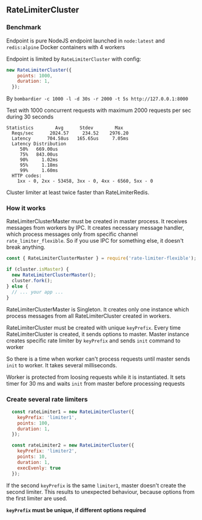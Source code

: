 ## RateLimiterCluster

### Benchmark

Endpoint is pure NodeJS endpoint launched in `node:latest` and `redis:alpine` Docker containers with 4 workers

Endpoint is limited by `RateLimiterCluster` with config:

```javascript
new RateLimiterCluster({
    points: 1000,
    duration: 1,
  });
```

By `bombardier -c 1000 -l -d 30s -r 2000 -t 5s http://127.0.0.1:8000`

Test with 1000 concurrent requests with maximum 2000 requests per sec during 30 seconds

```text
Statistics        Avg      Stdev        Max
  Reqs/sec      2024.57     234.52    2976.20
  Latency      704.58us   165.65us     7.05ms
  Latency Distribution
     50%   669.00us
     75%   843.00us
     90%     1.02ms
     95%     1.18ms
     99%     1.60ms
  HTTP codes:
    1xx - 0, 2xx - 53458, 3xx - 0, 4xx - 6560, 5xx - 0
```

Cluster limiter at least twice faster than RateLimiterRedis.

### How it works

RateLimiterClusterMaster must be created in master process.
It receives messages from workers by IPC.
It creates necessary message handler, which process messages only from specific channel `rate_limiter_flexible`.
So if you use IPC for something else, it doesn't break anything.

```javascript
const { RateLimiterClusterMaster } = require('rate-limiter-flexible');

if (cluster.isMaster) {
  new RateLimiterClusterMaster();
  cluster.fork();
} else {
  // ... your app ...
}
```

RateLimiterClusterMaster is Singleton.
It creates only one instance which process messages from all RateLimiterCluster created in workers.

RateLimiterCluster must be created with unique `keyPrefix`.
Every time RateLimiterCluster is created, it sends options to master. 
Master instance creates specific rate limiter by `keyPrefix` and sends `init` command to worker

So there is a time when worker can't process requests until master sends `init` to worker.
It takes several milliseconds.

Worker is protected from loosing requests while it is instantiated. 
It sets timer for 30 ms and waits `init` from master before processing requests


### Create several rate limiters

```javascript
  const rateLimiter1 = new RateLimiterCluster({
    keyPrefix: 'limiter1',
    points: 100,
    duration: 1,
  });

  const rateLimiter2 = new RateLimiterCluster({
    keyPrefix: 'limiter2',
    points: 10,
    duration: 1,
    execEvenly: true
  });
```

If the second `keyPrefix` is the same `limiter1`, master doesn't create the second limiter.
This results to unexpected behaviour, because options from the first limiter are used.

**`keyPrefix` must be unique, if different options required**